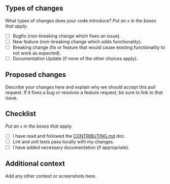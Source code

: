 ## Types of changes

What types of changes does your code introduce?
*Put an `x` in the boxes that apply.*

- [ ] Bugfix (non-breaking change which fixes an issue).
- [ ] New feature (non-breaking change which adds functionality).
- [ ] Breaking change (fix or feature that would cause existing functionality to not work as expected).
- [ ] Documentation Update (if none of the other choices apply).

## Proposed changes

Describe your changes here and explain why we should accept this pull request. If it fixes a bug or resolves a feature
request, be sure to link to that issue.

## Checklist

*Put an `x` in the boxes that apply.*

- [ ] I have read and followed the [CONTRIBUTING.md](https://github.com/rmenai/chatGPT-bot/blob/main/CONTRIBUTING.md)
  doc.
- [ ] Lint and unit tests pass locally with my changes.
- [ ] I have added necessary documentation (if appropriate).

## Additional context

Add any other context or screenshots here.
